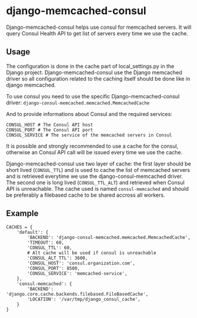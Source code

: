 # django-memcached-consul

Django-memcached-consul helps use consul for memcached servers.
It will query Consul Health API to get list of servers every time we use the cache.

## Usage

The configuration is done in the cache part of local_settings.py in the Django project.
Django-memcached-consul use the Django memcached driver so all configuration related to the
caching itself should be done like in django memcached.

To use consul you need to use the specific Django-memcached-consul driver:
`django-consul-memcached.memcached.MemcachedCache`

And to provide informations about Consul and the required services:
```
CONSUL_HOST # The Consul API host
CONSUL_PORT # The Consul API port
CONSUL_SERVICE # The service of the memcached servers in Consul
```
It is possible and strongly recommended to use a cache for the consul, otherwise an Consul API call
will be issued every time we use the cache.

Django-memcached-consul use two layer of cache: the first layer should be short lived (`CONSUL_TTL`)
and is used to cache the list of memcached servers and is retrieved everytime we use the
django-consul-memcached driver. The second one is long lived (`CONSUL_TTL_ALT`) and retrieved when
Consul API is unreachable. The cache used is named `consul-memcached` and should be preferably
a filebased cache to be shared accross all workers.

## Example

```
CACHES = {
    'default': {
        'BACKEND': 'django-consul-memcached.memcached.MemcachedCache',
        'TIMEOUT': 60,
        'CONSUL_TTL': 60,
        # Alt cache will be used if consul is unreachable
        'CONSUL_ALT_TTL': 3600,
        'CONSUL_HOST': 'consul.organization.com',
        'CONSUL_PORT': 8500,
        'CONSUL_SERVICE': 'memcached-service',
    },
    'consul-memcached': {
        'BACKEND': 'django.core.cache.backends.filebased.FileBasedCache',
        'LOCATION': '/var/tmp/django_consul_cache',
    }
}
```
